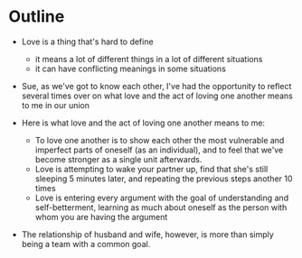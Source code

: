 # Outline

* Love is a thing that's hard to define
    - it means a lot of different things in a lot of different situations
    - it can have conflicting meanings in some situations

* Sue, as we've got to know each other, I've had the opportunity to reflect several times over on what love and the act of loving one another means to me in our union

* Here is what love and the act of loving one another means to me:
    - To love one another is to show each other the most vulnerable and imperfect parts of oneself (as an individual), and to feel that we've become stronger as a single unit afterwards.
    - Love is attempting to wake your partner up, find that she's still sleeping 5 minutes later, and repeating the previous steps another 10 times 
    - Love is entering every argument with the goal of understanding and self-betterment, learning as much about oneself as the person with whom you are having the argument

* The relationship of husband and wife, however, is more than simply being a team with a common goal.
